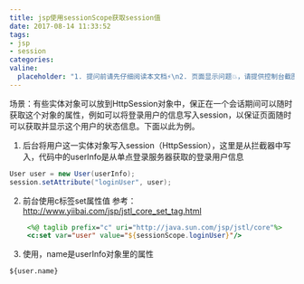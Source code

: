 ```yaml
---
title: jsp使用sessionScope获取session值
date: 2017-08-14 11:33:52
tags:
- jsp
- session
categories:
valine:
  placeholder: "1. 提问前请先仔细阅读本文档⚡\n2. 页面显示问题💥，请提供控制台截图📸或者您的测试网址\n3. 其他任何报错💣，请提供详细描述和截图📸，祝食用愉快💪"
---
```


场景：有些实体对象可以放到HttpSession对象中，保正在一个会话期间可以随时获取这个对象的属性，例如可以将登录用户的信息写入session，以保证页面随时可以获取并显示这个用户的状态信息。下面以此为例。

1. 后台将用户这一实体对象写入session（HttpSession），这里是从拦截器中写入，代码中的userInfo是从单点登录服务器获取的登录用户信息

```java
User user = new User(userInfo);
session.setAttribute("loginUser", user);
```

2. 前台使用c标签set属性值
   参考： http://www.yiibai.com/jsp/jstl_core_set_tag.html
   ```jsp
    <%@ taglib prefix="c" uri="http://java.sun.com/jsp/jstl/core"%>
    <c:set var="user" value="${sessionScope.loginUser}"/>
   ```

3. 使用，name是userInfo对象里的属性

```
${user.name}
```


